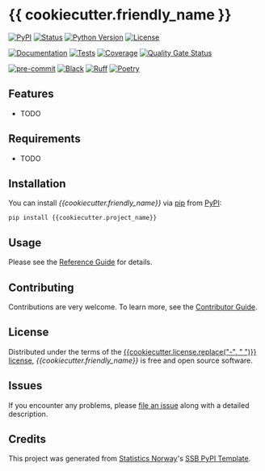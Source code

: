 # {{ cookiecutter.friendly_name }}

[![PyPI](https://img.shields.io/pypi/v/{{cookiecutter.project_name}}.svg)][pypi status]
[![Status](https://img.shields.io/pypi/status/{{cookiecutter.project_name}}.svg)][pypi status]
[![Python Version](https://img.shields.io/pypi/pyversions/{{cookiecutter.project_name}})][pypi status]
[![License](https://img.shields.io/pypi/l/{{cookiecutter.project_name}})][license]

[![Documentation](https://github.com/{{cookiecutter.github_organization}}/{{cookiecutter.project_name}}/actions/workflows/docs.yml/badge.svg)][documentation]
[![Tests](https://github.com/{{cookiecutter.github_organization}}/{{cookiecutter.project_name}}/actions/workflows/tests.yml/badge.svg)][tests]
[![Coverage](https://sonarcloud.io/api/project_badges/measure?project={{cookiecutter.github_organization}}_{{cookiecutter.project_name}}&metric=coverage)][sonarcov]
[![Quality Gate Status](https://sonarcloud.io/api/project_badges/measure?project={{cookiecutter.github_organization}}_{{cookiecutter.project_name}}&metric=alert_status)][sonarquality]

[![pre-commit](https://img.shields.io/badge/pre--commit-enabled-brightgreen?logo=pre-commit&logoColor=white)][pre-commit]
[![Black](https://img.shields.io/badge/code%20style-black-000000.svg)][black]
[![Ruff](https://img.shields.io/endpoint?url=https://raw.githubusercontent.com/astral-sh/ruff/main/assets/badge/v2.json)](https://github.com/astral-sh/ruff)
[![Poetry](https://img.shields.io/endpoint?url=https://python-poetry.org/badge/v0.json)][poetry]

[pypi status]: https://pypi.org/project/{{cookiecutter.project_name}}/
[documentation]: https://{{cookiecutter.github_organization}}.github.io/{{cookiecutter.project_name}}
[tests]: https://github.com/{{cookiecutter.github_organization}}/{{cookiecutter.project_name}}/actions?workflow=Tests
[sonarcov]: https://sonarcloud.io/summary/overall?id={{cookiecutter.github_organization}}_{{cookiecutter.project_name}}
[sonarquality]: https://sonarcloud.io/summary/overall?id={{cookiecutter.github_organization}}_{{cookiecutter.project_name}}
[pre-commit]: https://github.com/pre-commit/pre-commit
[black]: https://github.com/psf/black
[poetry]: https://python-poetry.org/

## Features

- TODO

## Requirements

- TODO

## Installation

You can install _{{cookiecutter.friendly_name}}_ via [pip] from [PyPI]:

```console
pip install {{cookiecutter.project_name}}
```

## Usage

Please see the [Reference Guide] for details.

## Contributing

Contributions are very welcome.
To learn more, see the [Contributor Guide].

## License

Distributed under the terms of the [{{cookiecutter.license.replace("-", " ")}} license][license],
_{{cookiecutter.friendly_name}}_ is free and open source software.

## Issues

If you encounter any problems,
please [file an issue] along with a detailed description.

## Credits

This project was generated from [Statistics Norway]'s [SSB PyPI Template].

[statistics norway]: https://www.ssb.no/en
[pypi]: https://pypi.org/
[ssb pypi template]: https://github.com/statisticsnorway/ssb-pypitemplate
[file an issue]: https://github.com/{{cookiecutter.github_organization}}/{{cookiecutter.project_name}}/issues
[pip]: https://pip.pypa.io/

<!-- github-only -->

[license]: https://github.com/{{cookiecutter.github_organization}}/{{cookiecutter.project_name}}/blob/main/LICENSE
[contributor guide]: https://github.com/{{cookiecutter.github_organization}}/{{cookiecutter.project_name}}/blob/main/CONTRIBUTING.md
[reference guide]: https://{{cookiecutter.github_organization}}.github.io/{{cookiecutter.project_name}}/reference.html
